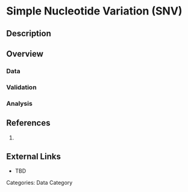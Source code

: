 # Simple Nucleotide Variation (SNV) #
## Description ##
## Overview ##
### Data ###
### Validation ###
### Analysis ###
## References ##
1.

## External Links ##
* TBD

Categories: Data Category
